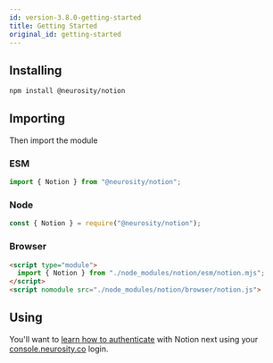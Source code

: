 ```yaml
---
id: version-3.8.0-getting-started
title: Getting Started
original_id: getting-started
---
```


## Installing

```bash
npm install @neurosity/notion
```

## Importing

Then import the module

### ESM

```js
import { Notion } from "@neurosity/notion";
```

### Node

```js
const { Notion } = require("@neurosity/notion");
```

### Browser

```html
<script type="module">
  import { Notion } from "./node_modules/notion/esm/notion.mjs";
</script>
<script nomodule src="./node_modules/notion/browser/notion.js">
```

## Using

You'll want to [learn how to authenticate](/docs/api/authentication) with Notion next using your [console.neurosity.co](console.neurosity.co) login.
